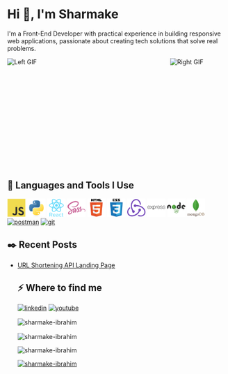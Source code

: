 <h1>Hi 👋, I'm Sharmake</h1>
<p>I'm a Front-End Developer with practical experience in building responsive web applications, passionate about creating tech solutions that solve real problems.</p>
<!-- <img src="https://i.gifer.com/2DYS.gif"  width="375" height="250">  <img src="https://i.gifer.com/DXKg.gif"  width="375" height="250"> -->

<div style="display: flex; gap: 30">
  <img src="https://i.gifer.com/7fyf.gif" width="375" height="250" alt="Left GIF">
  <img src="https://i.gifer.com/DXKg.gif" width="375" height="250" alt="Right GIF">
</div>


<h2>🚀 Languages and Tools I Use</h2>
<p><a target="_blank" href="https://raw.githubusercontent.com/devicons/devicon/master/icons/javascript/javascript-original.svg" style="display: inline-block;"><img src="https://raw.githubusercontent.com/devicons/devicon/master/icons/javascript/javascript-original.svg" alt="javascript" width="42" height="42" /></a>
<a target="_blank" href="https://raw.githubusercontent.com/devicons/devicon/master/icons/python/python-original.svg" style="display: inline-block;"><img src="https://raw.githubusercontent.com/devicons/devicon/master/icons/python/python-original.svg" alt="python" width="42" height="42" /></a>
<a target="_blank" href="https://raw.githubusercontent.com/devicons/devicon/master/icons/react/react-original-wordmark.svg" style="display: inline-block;"><img src="https://raw.githubusercontent.com/devicons/devicon/master/icons/react/react-original-wordmark.svg" alt="react" width="42" height="42" /></a>
<a target="_blank" href="https://raw.githubusercontent.com/devicons/devicon/master/icons/sass/sass-original.svg" style="display: inline-block;"><img src="https://raw.githubusercontent.com/devicons/devicon/master/icons/sass/sass-original.svg" alt="sass" width="42" height="42" /></a>
<a target="_blank" href="https://raw.githubusercontent.com/devicons/devicon/master/icons/html5/html5-original-wordmark.svg" style="display: inline-block;"><img src="https://raw.githubusercontent.com/devicons/devicon/master/icons/html5/html5-original-wordmark.svg" alt="html5" width="42" height="42" /></a>
<a target="_blank" href="https://raw.githubusercontent.com/devicons/devicon/master/icons/css3/css3-original-wordmark.svg" style="display: inline-block;"><img src="https://raw.githubusercontent.com/devicons/devicon/master/icons/css3/css3-original-wordmark.svg" alt="css3" width="42" height="42" /></a>
<a target="_blank" href="https://raw.githubusercontent.com/devicons/devicon/master/icons/redux/redux-original.svg" style="display: inline-block;"><img src="https://raw.githubusercontent.com/devicons/devicon/master/icons/redux/redux-original.svg" alt="redux" width="42" height="42" /></a>
<a target="_blank" href="https://raw.githubusercontent.com/devicons/devicon/master/icons/express/express-original-wordmark.svg" style="display: inline-block;"><img src="https://raw.githubusercontent.com/devicons/devicon/master/icons/express/express-original-wordmark.svg" alt="express" width="42" height="42" /></a>
<a target="_blank" href="https://raw.githubusercontent.com/devicons/devicon/master/icons/nodejs/nodejs-original-wordmark.svg" style="display: inline-block;"><img src="https://raw.githubusercontent.com/devicons/devicon/master/icons/nodejs/nodejs-original-wordmark.svg" alt="nodejs" width="42" height="42" /></a>
<a target="_blank" href="https://raw.githubusercontent.com/devicons/devicon/master/icons/mongodb/mongodb-original-wordmark.svg" style="display: inline-block;"><img src="https://raw.githubusercontent.com/devicons/devicon/master/icons/mongodb/mongodb-original-wordmark.svg" alt="mongodb" width="42" height="42" /></a>
<a target="_blank" href="https://www.vectorlogo.zone/logos/getpostman/getpostman-icon.svg" style="display: inline-block;"><img src="https://www.vectorlogo.zone/logos/getpostman/getpostman-icon.svg" alt="postman" width="42" height="42" /></a>
<a target="_blank" href="https://www.vectorlogo.zone/logos/git-scm/git-scm-icon.svg" style="display: inline-block;"><img src="https://www.vectorlogo.zone/logos/git-scm/git-scm-icon.svg" alt="git" width="42" height="42" /></a></p>
<h2>✒️ Recent Posts</h2>
<ul>
<li><a target="_blank" href="https://www.linkedin.com/feed/update/urn:li:activity:7263499835855511552?updateEntityUrn=urn%3Ali%3Afs_feedUpdate%3A%28V2%2Curn%3Ali%3Aactivity%3A7263499835855511552%29&lipi=urn%3Ali%3Apage%3Ad_flagship3_profile_view_base%3BuVTXAQTXRLeqGNq2DD1sfw%3D%3D">URL Shortening API Landing Page</a></li>
<h2>⚡️ Where to find me</h2>
<p><a target="_blank" href="https://www.linkedin.com/in/www.linkedin.com/in/sharmakeibrahim" style="display: inline-block;"><img src="https://img.shields.io/badge/linkedin-logo?style=for-the-badge&logo=linkedin&logoColor=white&color=%230a77b6" alt="linkedin" /></a>
<a target="_blank" href="https://www.youtube.com/https://www.youtube.com/@SharmaXP" style="display: inline-block;"><img src="https://img.shields.io/badge/youtube-logo?style=for-the-badge&logo=youtube&logoColor=white&color=%23cc0000" alt="youtube" /></a></p>
<p><img align="center" src="https://github-readme-stats.vercel.app/api?username=sharmake-ibrahim&show_icons=true&locale=en" alt="sharmake-ibrahim" /></p>
<p><img align="center" src="https://github-readme-streak-stats.herokuapp.com/?user=sharmake-ibrahim&" alt="sharmake-ibrahim" /></p>
<p><img src="https://github-readme-stats.vercel.app/api/top-langs?username=sharmake-ibrahim&show_icons=true&locale=en&layout=compact" alt="sharmake-ibrahim" /></p>
<p><a href="https://github.com/ryo-ma/github-profile-trophy"><img src="https://github-profile-trophy.vercel.app/?username=sharmake-ibrahim" alt="sharmake-ibrahim" /></a></p>
